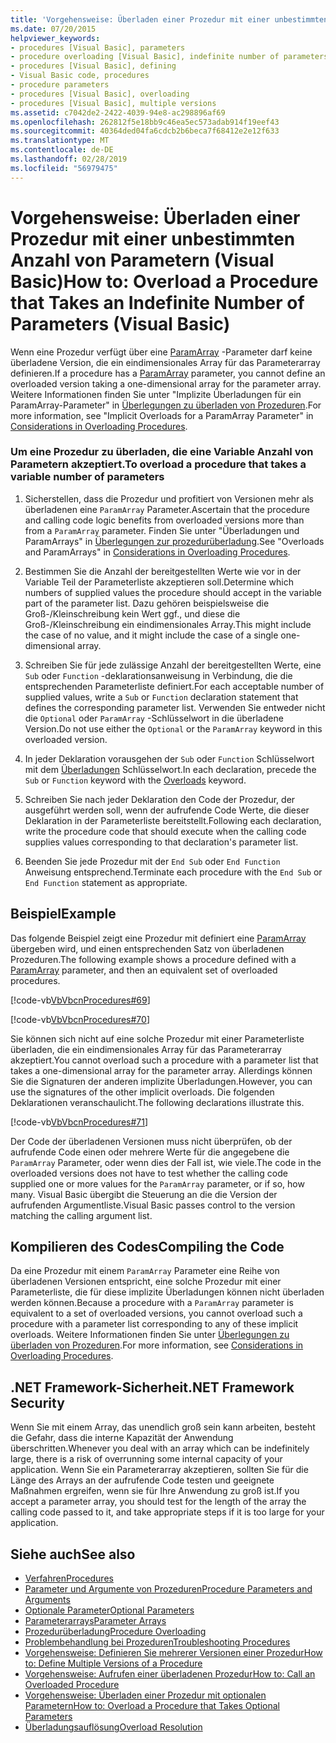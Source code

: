 ```yaml
---
title: 'Vorgehensweise: Überladen einer Prozedur mit einer unbestimmten Anzahl von Parametern (Visual Basic)'
ms.date: 07/20/2015
helpviewer_keywords:
- procedures [Visual Basic], parameters
- procedure overloading [Visual Basic], indefinite number of parameters
- procedures [Visual Basic], defining
- Visual Basic code, procedures
- procedure parameters
- procedures [Visual Basic], overloading
- procedures [Visual Basic], multiple versions
ms.assetid: c7042de2-2422-4039-94e8-ac298896af69
ms.openlocfilehash: 262812f5e18bb9c46ea5ec573adab914f19eef43
ms.sourcegitcommit: 40364ded04fa6cdcb2b6beca7f68412e2e12f633
ms.translationtype: MT
ms.contentlocale: de-DE
ms.lasthandoff: 02/28/2019
ms.locfileid: "56979475"
---
```

# <a name="how-to-overload-a-procedure-that-takes-an-indefinite-number-of-parameters-visual-basic"></a><span data-ttu-id="41bf6-102">Vorgehensweise: Überladen einer Prozedur mit einer unbestimmten Anzahl von Parametern (Visual Basic)</span><span class="sxs-lookup"><span data-stu-id="41bf6-102">How to: Overload a Procedure that Takes an Indefinite Number of Parameters (Visual Basic)</span></span>
<span data-ttu-id="41bf6-103">Wenn eine Prozedur verfügt über eine [ParamArray](../../../../visual-basic/language-reference/modifiers/paramarray.md) -Parameter darf keine überladene Version, die ein eindimensionales Array für das Parameterarray definieren.</span><span class="sxs-lookup"><span data-stu-id="41bf6-103">If a procedure has a [ParamArray](../../../../visual-basic/language-reference/modifiers/paramarray.md) parameter, you cannot define an overloaded version taking a one-dimensional array for the parameter array.</span></span> <span data-ttu-id="41bf6-104">Weitere Informationen finden Sie unter "Implizite Überladungen für ein ParamArray-Parameter" in [Überlegungen zu überladen von Prozeduren](./considerations-in-overloading-procedures.md).</span><span class="sxs-lookup"><span data-stu-id="41bf6-104">For more information, see "Implicit Overloads for a ParamArray Parameter" in [Considerations in Overloading Procedures](./considerations-in-overloading-procedures.md).</span></span>  
  
### <a name="to-overload-a-procedure-that-takes-a-variable-number-of-parameters"></a><span data-ttu-id="41bf6-105">Um eine Prozedur zu überladen, die eine Variable Anzahl von Parametern akzeptiert.</span><span class="sxs-lookup"><span data-stu-id="41bf6-105">To overload a procedure that takes a variable number of parameters</span></span>  
  
1.  <span data-ttu-id="41bf6-106">Sicherstellen, dass die Prozedur und profitiert von Versionen mehr als überladenen eine `ParamArray` Parameter.</span><span class="sxs-lookup"><span data-stu-id="41bf6-106">Ascertain that the procedure and calling code logic benefits from overloaded versions more than from a `ParamArray` parameter.</span></span> <span data-ttu-id="41bf6-107">Finden Sie unter "Überladungen und ParamArrays" in [Überlegungen zur prozedurüberladung](./considerations-in-overloading-procedures.md).</span><span class="sxs-lookup"><span data-stu-id="41bf6-107">See "Overloads and ParamArrays" in [Considerations in Overloading Procedures](./considerations-in-overloading-procedures.md).</span></span>  
  
2.  <span data-ttu-id="41bf6-108">Bestimmen Sie die Anzahl der bereitgestellten Werte wie vor in der Variable Teil der Parameterliste akzeptieren soll.</span><span class="sxs-lookup"><span data-stu-id="41bf6-108">Determine which numbers of supplied values the procedure should accept in the variable part of the parameter list.</span></span> <span data-ttu-id="41bf6-109">Dazu gehören beispielsweise die Groß-/Kleinschreibung kein Wert ggf., und diese die Groß-/Kleinschreibung ein eindimensionales Array.</span><span class="sxs-lookup"><span data-stu-id="41bf6-109">This might include the case of no value, and it might include the case of a single one-dimensional array.</span></span>  
  
3.  <span data-ttu-id="41bf6-110">Schreiben Sie für jede zulässige Anzahl der bereitgestellten Werte, eine `Sub` oder `Function` -deklarationsanweisung in Verbindung, die die entsprechenden Parameterliste definiert.</span><span class="sxs-lookup"><span data-stu-id="41bf6-110">For each acceptable number of supplied values, write a `Sub` or `Function` declaration statement that defines the corresponding parameter list.</span></span> <span data-ttu-id="41bf6-111">Verwenden Sie entweder nicht die `Optional` oder `ParamArray` -Schlüsselwort in die überladene Version.</span><span class="sxs-lookup"><span data-stu-id="41bf6-111">Do not use either the `Optional` or the `ParamArray` keyword in this overloaded version.</span></span>  
  
4.  <span data-ttu-id="41bf6-112">In jeder Deklaration vorausgehen der `Sub` oder `Function` Schlüsselwort mit dem [Überladungen](../../../../visual-basic/language-reference/modifiers/overloads.md) Schlüsselwort.</span><span class="sxs-lookup"><span data-stu-id="41bf6-112">In each declaration, precede the `Sub` or `Function` keyword with the [Overloads](../../../../visual-basic/language-reference/modifiers/overloads.md) keyword.</span></span>  
  
5.  <span data-ttu-id="41bf6-113">Schreiben Sie nach jeder Deklaration den Code der Prozedur, der ausgeführt werden soll, wenn der aufrufende Code Werte, die dieser Deklaration in der Parameterliste bereitstellt.</span><span class="sxs-lookup"><span data-stu-id="41bf6-113">Following each declaration, write the procedure code that should execute when the calling code supplies values corresponding to that declaration's parameter list.</span></span>  
  
6.  <span data-ttu-id="41bf6-114">Beenden Sie jede Prozedur mit der `End Sub` oder `End Function` Anweisung entsprechend.</span><span class="sxs-lookup"><span data-stu-id="41bf6-114">Terminate each procedure with the `End Sub` or `End Function` statement as appropriate.</span></span>  
  
## <a name="example"></a><span data-ttu-id="41bf6-115">Beispiel</span><span class="sxs-lookup"><span data-stu-id="41bf6-115">Example</span></span>  
 <span data-ttu-id="41bf6-116">Das folgende Beispiel zeigt eine Prozedur mit definiert eine [ParamArray](../../../../visual-basic/language-reference/modifiers/paramarray.md) übergeben wird, und einen entsprechenden Satz von überladenen Prozeduren.</span><span class="sxs-lookup"><span data-stu-id="41bf6-116">The following example shows a procedure defined with a [ParamArray](../../../../visual-basic/language-reference/modifiers/paramarray.md) parameter, and then an equivalent set of overloaded procedures.</span></span>  
  
 [!code-vb[VbVbcnProcedures#69](~/samples/snippets/visualbasic/VS_Snippets_VBCSharp/VbVbcnProcedures/VB/Class1.vb#69)]  
  
 [!code-vb[VbVbcnProcedures#70](~/samples/snippets/visualbasic/VS_Snippets_VBCSharp/VbVbcnProcedures/VB/Class1.vb#70)]  
  
 <span data-ttu-id="41bf6-117">Sie können sich nicht auf eine solche Prozedur mit einer Parameterliste überladen, die ein eindimensionales Array für das Parameterarray akzeptiert.</span><span class="sxs-lookup"><span data-stu-id="41bf6-117">You cannot overload such a procedure with a parameter list that takes a one-dimensional array for the parameter array.</span></span> <span data-ttu-id="41bf6-118">Allerdings können Sie die Signaturen der anderen implizite Überladungen.</span><span class="sxs-lookup"><span data-stu-id="41bf6-118">However, you can use the signatures of the other implicit overloads.</span></span> <span data-ttu-id="41bf6-119">Die folgenden Deklarationen veranschaulicht.</span><span class="sxs-lookup"><span data-stu-id="41bf6-119">The following declarations illustrate this.</span></span>  
  
 [!code-vb[VbVbcnProcedures#71](~/samples/snippets/visualbasic/VS_Snippets_VBCSharp/VbVbcnProcedures/VB/Class1.vb#71)]  
  
 <span data-ttu-id="41bf6-120">Der Code der überladenen Versionen muss nicht überprüfen, ob der aufrufende Code einen oder mehrere Werte für die angegebene die `ParamArray` Parameter, oder wenn dies der Fall ist, wie viele.</span><span class="sxs-lookup"><span data-stu-id="41bf6-120">The code in the overloaded versions does not have to test whether the calling code supplied one or more values for the `ParamArray` parameter, or if so, how many.</span></span> <span data-ttu-id="41bf6-121">Visual Basic übergibt die Steuerung an die die Version der aufrufenden Argumentliste.</span><span class="sxs-lookup"><span data-stu-id="41bf6-121">Visual Basic passes control to the version matching the calling argument list.</span></span>  
  
## <a name="compiling-the-code"></a><span data-ttu-id="41bf6-122">Kompilieren des Codes</span><span class="sxs-lookup"><span data-stu-id="41bf6-122">Compiling the Code</span></span>  
 <span data-ttu-id="41bf6-123">Da eine Prozedur mit einem `ParamArray` Parameter eine Reihe von überladenen Versionen entspricht, eine solche Prozedur mit einer Parameterliste, die für diese implizite Überladungen können nicht überladen werden können.</span><span class="sxs-lookup"><span data-stu-id="41bf6-123">Because a procedure with a `ParamArray` parameter is equivalent to a set of overloaded versions, you cannot overload such a procedure with a parameter list corresponding to any of these implicit overloads.</span></span> <span data-ttu-id="41bf6-124">Weitere Informationen finden Sie unter [Überlegungen zu überladen von Prozeduren](./considerations-in-overloading-procedures.md).</span><span class="sxs-lookup"><span data-stu-id="41bf6-124">For more information, see [Considerations in Overloading Procedures](./considerations-in-overloading-procedures.md).</span></span>  
  
## <a name="net-framework-security"></a><span data-ttu-id="41bf6-125">.NET Framework-Sicherheit</span><span class="sxs-lookup"><span data-stu-id="41bf6-125">.NET Framework Security</span></span>  
 <span data-ttu-id="41bf6-126">Wenn Sie mit einem Array, das unendlich groß sein kann arbeiten, besteht die Gefahr, dass die interne Kapazität der Anwendung überschritten.</span><span class="sxs-lookup"><span data-stu-id="41bf6-126">Whenever you deal with an array which can be indefinitely large, there is a risk of overrunning some internal capacity of your application.</span></span> <span data-ttu-id="41bf6-127">Wenn Sie ein Parameterarray akzeptieren, sollten Sie für die Länge des Arrays an der aufrufende Code testen und geeignete Maßnahmen ergreifen, wenn sie für Ihre Anwendung zu groß ist.</span><span class="sxs-lookup"><span data-stu-id="41bf6-127">If you accept a parameter array, you should test for the length of the array the calling code passed to it, and take appropriate steps if it is too large for your application.</span></span>  
  
## <a name="see-also"></a><span data-ttu-id="41bf6-128">Siehe auch</span><span class="sxs-lookup"><span data-stu-id="41bf6-128">See also</span></span>
- [<span data-ttu-id="41bf6-129">Verfahren</span><span class="sxs-lookup"><span data-stu-id="41bf6-129">Procedures</span></span>](./index.md)
- [<span data-ttu-id="41bf6-130">Parameter und Argumente von Prozeduren</span><span class="sxs-lookup"><span data-stu-id="41bf6-130">Procedure Parameters and Arguments</span></span>](./procedure-parameters-and-arguments.md)
- [<span data-ttu-id="41bf6-131">Optionale Parameter</span><span class="sxs-lookup"><span data-stu-id="41bf6-131">Optional Parameters</span></span>](./optional-parameters.md)
- [<span data-ttu-id="41bf6-132">Parameterarrays</span><span class="sxs-lookup"><span data-stu-id="41bf6-132">Parameter Arrays</span></span>](./parameter-arrays.md)
- [<span data-ttu-id="41bf6-133">Prozedurüberladung</span><span class="sxs-lookup"><span data-stu-id="41bf6-133">Procedure Overloading</span></span>](./procedure-overloading.md)
- [<span data-ttu-id="41bf6-134">Problembehandlung bei Prozeduren</span><span class="sxs-lookup"><span data-stu-id="41bf6-134">Troubleshooting Procedures</span></span>](./troubleshooting-procedures.md)
- [<span data-ttu-id="41bf6-135">Vorgehensweise: Definieren Sie mehrerer Versionen einer Prozedur</span><span class="sxs-lookup"><span data-stu-id="41bf6-135">How to: Define Multiple Versions of a Procedure</span></span>](./how-to-define-multiple-versions-of-a-procedure.md)
- [<span data-ttu-id="41bf6-136">Vorgehensweise: Aufrufen einer überladenen Prozedur</span><span class="sxs-lookup"><span data-stu-id="41bf6-136">How to: Call an Overloaded Procedure</span></span>](./how-to-call-an-overloaded-procedure.md)
- [<span data-ttu-id="41bf6-137">Vorgehensweise: Überladen einer Prozedur mit optionalen Parametern</span><span class="sxs-lookup"><span data-stu-id="41bf6-137">How to: Overload a Procedure that Takes Optional Parameters</span></span>](./how-to-overload-a-procedure-that-takes-optional-parameters.md)
- [<span data-ttu-id="41bf6-138">Überladungsauflösung</span><span class="sxs-lookup"><span data-stu-id="41bf6-138">Overload Resolution</span></span>](./overload-resolution.md)
